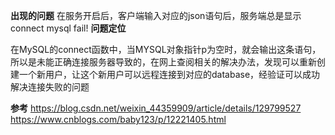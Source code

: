 

**出现的问题**
在服务开启后，客户端输入对应的json语句后，服务端总是显示connect mysql fail!
**问题定位**

在MySQL的connect函数中，当MYSQL对象指针p为空时，就会输出这条语句，所以是未能正确连接服务器导致的，在网上查阅相关的解决办法，发现可以重新创建一个新用户，让这个新用户可以远程连接到对应的database，经验证可以成功解决连接失败的问题

**参考**
https://blog.csdn.net/weixin_44359909/article/details/129799527
https://www.cnblogs.com/baby123/p/12221405.html